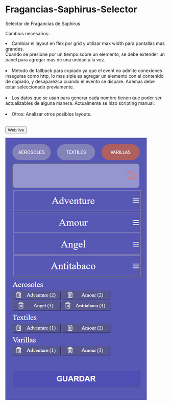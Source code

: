 <h1>Fragancias-Saphirus-Selector<br></h1>
Selector de Fragancias de Saphirus<br>

Cambios necesarios:<br>

<li> Cambiar el layout en flex por grid y utilizar max width para pantallas mas grandes.<br>
Cuando se presione por un tiempo sobre un elemento, se debe extender un panel para agregar mas de una unidad a la vez.</li><br>
<li>Metodo de fallback para copiado ya que el event no admite conexiones inseguras como http, lo mas siple es agregar un elemento con el contenido de copiado, y desaparezca cuando el evento se dispare. Ademas debe estar seleccionado previamente.</li><br>
<li>Los datos que se usan para generar cada nombre tienen que poder ser actualizables de alguna manera. Actualmente se hizo scripting manual.</li><br>

<li>Otros: Analizar otros posibles layouts.</li><br>

<button href='https://fragancias-saphirus-selector-mwfuq873o-okicarde.vercel.app/'>Web live</button>

![Screenshot](docs/imgs/img1.png?raw=true "Screenshot")
